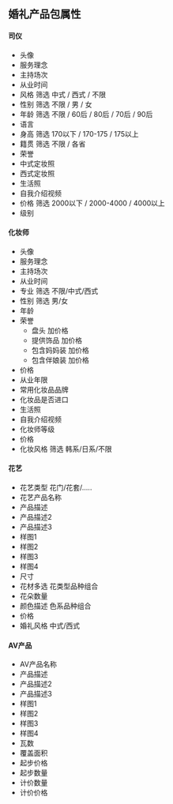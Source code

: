 ## 婚礼产品包属性

#### 司仪

- 头像
- 服务理念
- 主持场次
- 从业时间
- 风格      筛选  中式 / 西式 / 不限
- 性别      筛选  不限 / 男 / 女
- 年龄      筛选  不限 / 60后 / 80后 / 70后 / 90后
- 语言
- 身高      筛选  170以下 / 170-175 / 175以上
- 籍贯      筛选  不限 / 各省
- 荣誉
- 中式定妆照
- 西式定妆照
- 生活照
- 自我介绍视频
- 价格      筛选  2000以下 / 2000-4000 / 4000以上
- 级别

#### 化妆师

- 头像
- 服务理念
- 主持场次
- 从业时间
- 专业      筛选  不限/中式/西式
- 性别      筛选  男/女
- 年龄
- 荣誉
    -  盘头          加价格
    -  提供饰品       加价格
    -  包含妈妈装     加价格
    -  包含伴娘装     加价格
- 价格
- 从业年限
- 常用化妆品品牌
- 化妆品是否进口
- 生活照
- 自我介绍视频
- 化妆师等级
- 价格
- 化妆风格   筛选  韩系/日系/不限

#### 花艺

- 花艺类型    花门/花套/.....
- 花艺产品名称
- 产品描述
- 产品描述2
- 产品描述3
- 样图1
- 样图2
- 样图3
- 样图4
- 尺寸
- 花材多选    花类型品种组合  
- 花朵数量  
- 颜色描述    色系品种组合
- 价格    
- 婚礼风格    中式/西式

#### AV产品

- AV产品名称
- 产品描述
- 产品描述2
- 产品描述3
- 样图1
- 样图2
- 样图3
- 样图4
- 瓦数
- 覆盖面积
- 起步价格
- 起步数量
- 计价数量
- 计价价格
